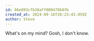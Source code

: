 ```yaml
---
id: 66e893cfb38aff008478b8fb
created_at: 2024-09-16T20:23:43.959Z
author: Steve
---
```


What's on my mind? Gosh, I don't know.
